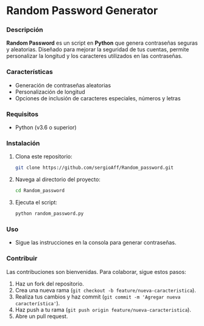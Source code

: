 # Random Password Generator

### Descripción
**Random Password** es un script en **Python** que genera contraseñas seguras y aleatorias. Diseñado para mejorar la seguridad de tus cuentas, permite personalizar la longitud y los caracteres utilizados en las contraseñas.

### Características
- Generación de contraseñas aleatorias
- Personalización de longitud
- Opciones de inclusión de caracteres especiales, números y letras

### Requisitos
- Python (v3.6 o superior)

### Instalación
1. Clona este repositorio:
    ```bash
    git clone https://github.com/sergioAff/Random_password.git
    ```
2. Navega al directorio del proyecto:
    ```bash
    cd Random_password
    ```
3. Ejecuta el script:
    ```bash
    python random_password.py
    ```

### Uso
- Sigue las instrucciones en la consola para generar contraseñas.

### Contribuir
Las contribuciones son bienvenidas. Para colaborar, sigue estos pasos:

1. Haz un fork del repositorio.
2. Crea una nueva rama (`git checkout -b feature/nueva-caracteristica`).
3. Realiza tus cambios y haz commit (`git commit -m 'Agregar nueva característica'`).
4. Haz push a tu rama (`git push origin feature/nueva-caracteristica`).
5. Abre un pull request.
